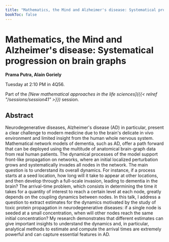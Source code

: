 ```yaml
---
title: "Mathematics, the Mind and Alzheimer's disease: Systematical progression on brain graphs"
bookToc: false
---
```


# Mathematics, the Mind and Alzheimer's disease: Systematical progression on brain graphs

**Prama Putra, Alain Goriely**

Tuesday at 2:10 PM in 4Q56.

Part of the *[New mathematical approaches in the life sciences]({{< relref "/sessions/session41" >}})* session.

## Abstract

Neurodegenerative diseases, Alzheimer's disease (AD) in particular, present a clear challenge to modern medicine due to the brain's delicate in vivo environment and limited insight from the human whole nervous system. Mathematical network models of dementia, such as AD, offer a path forward that can be deployed using the multitude of anatomical brain-graph data from real human patients. The dynamical processes of the model support front-like propagation on networks, where an initial localized perturbation grows and systematically invades all nodes in the network. The main question is to understand its overall dynamics. For instance, if a process starts at a seed location, how long will it take to appear at other locations, and then develop through a full-scale invasion, leading to dementia in the brain? The arrival-time problem, which consists in determining the time it takes for a quantity of interest to reach a certain level at each node, greatly depends on the coupling dynamics between nodes. In this talk, I address a question to extract estimates for the dynamics motivated by the study of toxic protein propagation in neurodegenerative diseases: if a single node is seeded at a small concentration, when will other nodes reach the same initial concentration? My research demonstrates that different estimates can give important insights to understand the dynamics and, in particular, analytical methods to estimate and compute the arrival times are extremely powerful and can capture essential features in AD.


